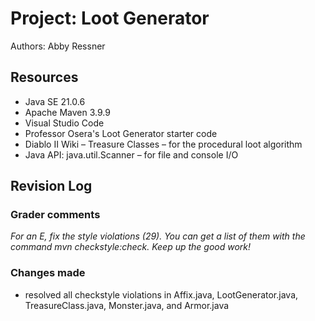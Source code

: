 # Project: Loot Generator

Authors: Abby Ressner

## Resources

* Java SE 21.0.6
* Apache Maven 3.9.9
* Visual Studio Code
* Professor Osera's Loot Generator starter code
* Diablo II Wiki – Treasure Classes – for the procedural loot algorithm
* Java API: java.util.Scanner – for file and console I/O

## Revision Log

### Grader comments

*For an E, fix the style violations (29). You can get a list of them with the command mvn checkstyle:check. Keep up the good work!*

### Changes made

* resolved all checkstyle violations in Affix.java, LootGenerator.java, TreasureClass.java, Monster.java, and Armor.java
